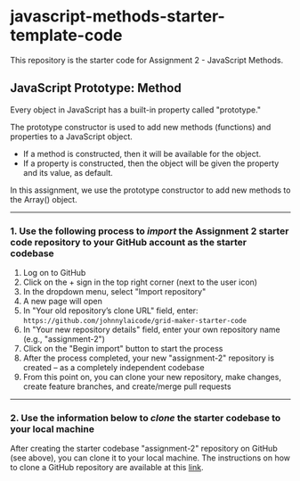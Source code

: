 # javascript-methods-starter-template-code
This repository is the starter code for Assignment 2 - JavaScript Methods. 

## JavaScript Prototype: Method ##
Every object in JavaScript has a built-in property called "prototype." 

The prototype constructor is used to add new methods (functions) and properties to a JavaScript object. 
- If a method is constructed, then it will be available for the object. 
- If a property is constructed, then the object will be given the property and its value, as default.

In this assignment, we use the prototype constructor to add new methods to the Array() object.

----------
### 1. Use the following process to ***import*** the Assignment 2 starter code  repository to your GitHub account as the starter codebase
1.	Log on to GitHub
2.	Click on the + sign in the top right corner (next to the user icon)
3.	In the dropdown menu, select "Import repository"
4.	A new page will open
5.	In "Your old repository’s clone URL" field, enter: `https://github.com/johnnylaicode/grid-maker-starter-code`
6.	In "Your new repository details" field, enter your own repository name (e.g., "assignment-2")
7.	Click on the "Begin import" button to start the process
8.	After the process completed, your new "assignment-2" repository is created – as a completely independent codebase
9.	From this point on, you can clone your new repository, make changes, create feature branches, and create/merge pull requests

----------
### 2. Use the information below to ***clone*** the starter codebase to your local machine
After creating the starter codebase "assignment-2" repository on GitHub (see above), you can clone it to your local machine. The instructions on how to clone a GitHub repository are available at this [link](https://docs.github.com/en/repositories/creating-and-managing-repositories/cloning-a-repository).